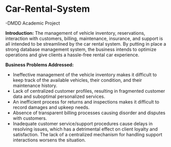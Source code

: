 # Car-Rental-System

-DMDD Academic Project

**Introduction:**
The management of vehicle inventory, reservations, interaction with customers, billing,
maintenance, insurance, and support is all intended to be streamlined by the car rental system.
By putting in place a strong database management system, the business intends to optimize
operations and give clients a hassle-free rental car experience.


**Business Problems Addressed:**

* Ineffective management of the vehicle inventory makes it difficult to keep track of
the available vehicles, their condition, and their maintenance history.
* Lack of centralized customer profiles, resulting in fragmented customer data and
suboptimal personalized services.
* An inefficient process for returns and inspections makes it difficult to record
damages and upkeep needs.
* Absence of transparent billing processes causing disorder and disputes with
customers.
* Inadequate customer service/support procedures cause delays in resolving issues,
which has a detrimental effect on client loyalty and satisfaction. The lack of a
centralized mechanism for handling support interactions worsens the situation.
